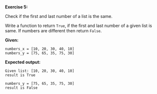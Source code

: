 **Exercise 5:**

Check if the first and last number of a list is the same.

Write a function to return `True`, if the first and last number of a given list is same. If numbers are different then return `False`.

**Given:**

```
numbers_x = [10, 20, 30, 40, 10]
numbers_y = [75, 65, 35, 75, 30]
```

**Expected output:**

```
Given list: [10, 20, 30, 40, 10]
result is True

numbers_y = [75, 65, 35, 75, 30]
result is False
```
